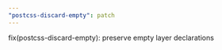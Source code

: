 ```yaml
---
"postcss-discard-empty": patch
---
```


fix(postcss-discard-empty): preserve empty layer declarations
